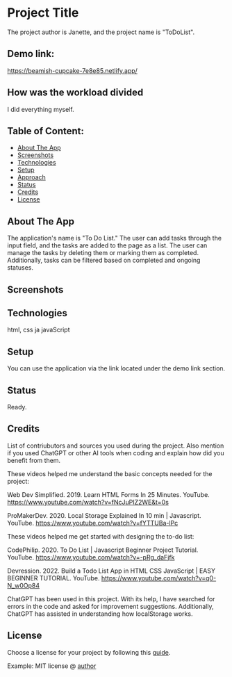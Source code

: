 # Project Title 
The project author is Janette, and the project name is "ToDoList".

## Demo link:
https://beamish-cupcake-7e8e85.netlify.app/

## How was the workload divided
I did everything myself. 



## Table of Content:

- [About The App](#about-the-app)
- [Screenshots](#screenshots)
- [Technologies](#technologies)
- [Setup](#setup)
- [Approach](#approach)
- [Status](#status)
- [Credits](#credits)
- [License](#license)

## About The App
The application's name is "To Do List." The user can add tasks through the input field, and the tasks are added to the page as a list. The user can manage the tasks by deleting them or marking them as completed. Additionally, tasks can be filtered based on completed and ongoing statuses.

## Screenshots


## Technologies
html, css ja javaScript

## Setup
You can use the application via the link located under the demo link section.

## Status
Ready.

## Credits
List of contriubutors and sources you used during the project. Also mention if you used ChatGPT or other AI tools when coding and explain how did you benefit from them.

These videos helped me understand the basic concepts needed for the project: 

Web Dev Simplified. 2019. Learn HTML Forms In 25 Minutes. YouTube. https://www.youtube.com/watch?v=fNcJuPIZ2WE&t=0s 

ProMakerDev. 2020. Local Storage Explained In 10 min | Javascript. YouTube.
https://www.youtube.com/watch?v=fYTTUBa-lPc 

These videos helped me get started with designing the to-do list:

CodePhilip. 2020. To Do List | Javascript Beginner Project Tutorial. YouTube. 
https://www.youtube.com/watch?v=-pRg_daFjfk 

Devression. 2022. Build a Todo List App in HTML CSS JavaScript | EASY BEGINNER TUTORIAL. YouTube. https://www.youtube.com/watch?v=q0-N_w0Op84  

ChatGPT has been used in this project. With its help, I have searched for errors in the code and asked for improvement suggestions. Additionally, ChatGPT has assisted in understanding how localStorage works.

## License
Choose a license for your project by following this [guide](https://docs.github.com/en/communities/setting-up-your-project-for-healthy-contributions/adding-a-license-to-a-repository).

Example: MIT license @ [author](author.com)
